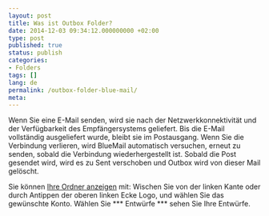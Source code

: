 ```yaml
---
layout: post
title: Was ist Outbox Folder?
date: 2014-12-03 09:34:12.000000000 +02:00
type: post
published: true
status: publish
categories:
- Folders
tags: []
lang: de
permalink: /outbox-folder-blue-mail/
meta:
---
```


Wenn Sie eine E-Mail senden, wird sie nach der Netzwerkkonnektivität und der Verfügbarkeit des Empfängersystems geliefert. Bis die E-Mail vollständig ausgeliefert wurde, bleibt sie im Postausgang. Wenn Sie die Verbindung verlieren, wird BlueMail automatisch versuchen, erneut zu senden, sobald die Verbindung wiederhergestellt ist. Sobald die Post gesendet wird, wird es zu Sent verschoben und Outbox wird von dieser Mail gelöscht.

Sie können [Ihre Ordner anzeigen](/navigieren-zwischen-Ordner/) mit: Wischen Sie von der linken Kante oder durch Antippen der oberen linken Ecke Logo, und wählen Sie das gewünschte Konto. Wählen Sie *** Entwürfe *** sehen Sie Ihre Entwürfe.

